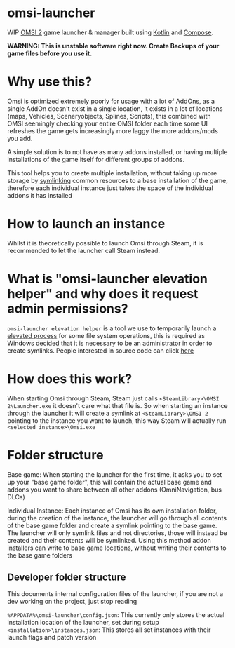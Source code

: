 # omsi-launcher

WIP [OMSI 2](https://store.steampowered.com/app/252530/OMSI_2_Steam_Edition/) game launcher &
manager built using [Kotlin](https://kotlinlang.org)
and [Compose](https://github.com/JetBrains/compose-jb).

**WARNING: This is unstable software right now. Create Backups of your game files before you use
it.**

# Why use this?

Omsi is optimized extremely poorly for usage with a lot of AddOns, as a single AddOn doesn't exist
in a single location,
it exists in a lot of locations (maps, Vehicles, Sceneryobjects, Splines, Scripts), this combined
with OMSI seemingly
checking your entire OMSI folder each time some UI refreshes the game gets increasingly more laggy
the more addons/mods
you add.

A simple solution is to not have as many addons installed, or having multiple installations of the
game itself for
different groups of addons.

This tool helps you to create multiple installation, without taking up more storage by
[symlinking](https://en.wikipedia.org/wiki/Symbolic_link) common resources to a base installation of
the game, therefore
each individual instance just takes the space of the individual addons it has installed

# How to launch an instance

Whilst it is theoretically possible to launch Omsi through Steam, it is recommended to let the
launcher call Steam
instead.

# What is "omsi-launcher elevation helper" and why does it request admin permissions?

`omsi-launcher elevation helper` is a tool we use to temporarily launch
a [elevated process](https://en.wikipedia.org/wiki/User_Account_Control)
for some file system
operations, this is required as Windows decided that it is necessary to be an administrator in order
to create symlinks. People interested in source code can
click [here](https://github.com/NyCodeGHG/omsi-elevate)

# How does this work?

When starting Omsi through Steam, Steam just calls `<SteamLibrary>\OMSI 2\Launcher.exe` it doesn't
care what that file
is.
So when starting an instance through the launcher it will create a symlink
at `<SteamLibrary>\OMSI 2` pointing to the
instance you want to launch, this way Steam will actually run `<selected instance>\Omsi.exe`

# Folder structure

Base game: When starting the launcher for the first time, it asks you to set up your "base game
folder", this will
contain the actual base game and addons you want to share between all other addons (OmniNavigation,
bus DLCs)

Individual Instance: Each instance of Omsi has its own installation folder, during the creation of
the instance, the
launcher will go through all contents of the base game folder and create a symlink pointing to the
base game. The
launcher will only symlink files and not directories, those will instead be created and their
contents will be
symlinked.
Using this method addon installers can write to base game locations, without writing their contents
to the base game
folders

## Developer folder structure

This documents internal configuration files of the launcher, if you are not a dev working on the
project, just stop
reading

`%APPDATA%\omsi-launcher\config.json`: This currently only stores the actual installation location
of the launcher, set
during setup
`<installation>\instances.json`: This stores all set instances with their launch flags and patch
version
